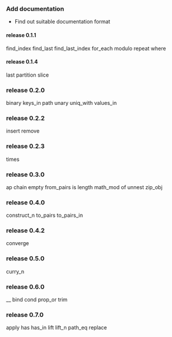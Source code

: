 ###  Add documentation

* Find out suitable documentation format

#### release 0.1.1

find_index
find_last
find_last_index
for_each
modulo
repeat
where

#### release 0.1.4

last
partition
slice

### release 0.2.0

binary
keys_in
path
unary
uniq_with
values_in

### release 0.2.2

insert
remove

### release 0.2.3

times

### release 0.3.0

ap
chain
empty
from_pairs
is
length
math_mod
of
unnest
zip_obj

### release 0.4.0

construct_n
to_pairs
to_pairs_in

### release 0.4.2

converge

### release 0.5.0

curry_n

### release 0.6.0

__
bind
cond
prop_or
trim

### release 0.7.0

apply
has
has_in
lift
lift_n
path_eq
replace

